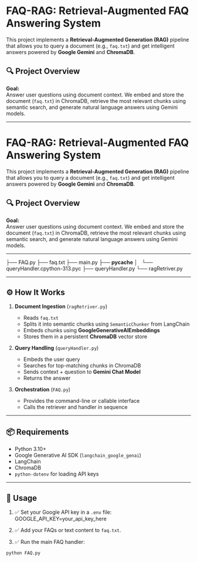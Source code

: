 # FAQ-RAG: Retrieval-Augmented FAQ Answering System

This project implements a **Retrieval-Augmented Generation (RAG)** pipeline that allows you to query a document (e.g., `faq.txt`) and get intelligent answers powered by **Google Gemini** and **ChromaDB**.

## 🔍 Project Overview

**Goal:**  
Answer user questions using document context. We embed and store the document (`faq.txt`) in ChromaDB, retrieve the most relevant chunks using semantic search, and generate natural language answers using Gemini models.

---
# FAQ-RAG: Retrieval-Augmented FAQ Answering System

This project implements a **Retrieval-Augmented Generation (RAG)** pipeline that allows you to query a document (e.g., `faq.txt`) and get intelligent answers powered by **Google Gemini** and **ChromaDB**.

## 🔍 Project Overview

**Goal:**  
Answer user questions using document context. We embed and store the document (`faq.txt`) in ChromaDB, retrieve the most relevant chunks using semantic search, and generate natural language answers using Gemini models.

---
├── FAQ.py
├── faq.txt
├── main.py
├── __pycache__
│   └── queryHandler.cpython-313.pyc
├── queryHandler.py
└── ragRetriver.py


---

## ⚙️ How It Works

1. **Document Ingestion** (`ragRetriver.py`)
   - Reads `faq.txt`
   - Splits it into semantic chunks using `SemanticChunker` from LangChain
   - Embeds chunks using **GoogleGenerativeAIEmbeddings**
   - Stores them in a persistent **ChromaDB** vector store

2. **Query Handling** (`queryHandler.py`)
   - Embeds the user query
   - Searches for top-matching chunks in ChromaDB
   - Sends context + question to **Gemini Chat Model**
   - Returns the answer

3. **Orchestration** (`FAQ.py`)
   - Provides the command-line or callable interface
   - Calls the retriever and handler in sequence

---

## 📦 Requirements

- Python 3.10+
- Google Generative AI SDK (`langchain_google_genai`)
- LangChain
- ChromaDB
- `python-dotenv` for loading API keys

---

## 🧪 Usage

1. ✅ Set your Google API key in a `.env` file:
GOOGLE_API_KEY=your_api_key_here

2. ✅ Add your FAQs or text content to `faq.txt`.

3. ✅ Run the main FAQ handler:

```bash
python FAQ.py